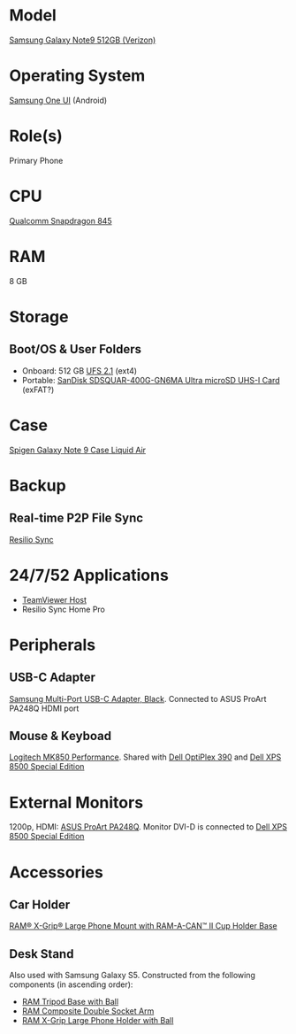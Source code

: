 # Model

[Samsung Galaxy Note9 512GB (Verizon)](https://www.samsung.com/us/business/products/mobile/phones/galaxy-note/galaxy-note9-512gb-verizon-sm-n960uzbfvzw/)

# Operating System

[Samsung One UI](https://www.samsung.com/us/apps/one-ui/) (Android)

# Role(s)

Primary Phone

# CPU

[Qualcomm Snapdragon 845](https://www.qualcomm.com/products/snapdragon-845-mobile-platform)

# RAM

8 GB

# Storage

## Boot/OS & User Folders

* Onboard: 512 GB [UFS 2.1](https://en.wikipedia.org/wiki/Samsung_Galaxy_Note_9#Specifications) (ext4)
* Portable: [SanDisk SDSQUAR-400G-GN6MA Ultra microSD UHS-I Card](https://www.sandisk.com/home/memory-cards/microsd-cards/ultra-microsd-400gb) (exFAT?)

# Case

[Spigen Galaxy Note 9 Case Liquid Air](https://www.spigen.com/products/galaxy-note-9-case-liquid-air)

# Backup

## Real-time P2P File Sync

[Resilio Sync](https://play.google.com/store/apps/details?id=com.resilio.sync)

# 24/7/52 Applications

* [TeamViewer Host](https://www.teamviewer.com/en-us/download/linux/)
* Resilio Sync Home Pro

# Peripherals

## USB-C Adapter

[Samsung Multi-Port USB-C Adapter, Black](https://www.samsung.com/us/mobile/mobile-accessories/phones/multi-port-usb-c-adapter--black-ee-p5000bbegww/). Connected to ASUS ProArt PA248Q HDMI port

## Mouse & Keyboad

[Logitech MK850 Performance](https://www.logitech.com/en-us/product/mk850-wireless-keyboard-mouse-combo). Shared with [Dell OptiPlex 390](https://github.com/jdrch/Hardware/blob/master/Dell%20OptiPlex%20390-1%20SFF.md#mouse--keyboard) and [Dell XPS 8500 Special Edition](https://github.com/jdrch/Hardware/blob/master/Dell%20XPS%208500%20Special%20Edition.md#mouse--keyboard)

# External Monitors

1200p, HDMI: [ASUS ProArt PA248Q](https://www.asus.com/us/Monitors/ProArt-PA248Q). Monitor DVI-D is connected to [Dell XPS 8500 Special Edition](https://github.com/jdrch/Hardware/blob/master/Dell%20XPS%208500%20Special%20Edition.md#external-monitors)

# Accessories

## Car Holder

[RAM® X-Grip® Large Phone Mount with RAM-A-CAN™ II Cup Holder Base](https://www.rammount.com/part/RAP-299-3-UN10U)

## Desk Stand 

Also used with Samsung Galaxy S5. Constructed from the following components (in ascending order):

* [RAM Tripod Base with Ball](https://www.rammount.com/part/RAM-B-205U)
* [RAM Composite Double Socket Arm](https://www.rammount.com/part/RAP-B-201U)
* [RAM X-Grip Large Phone Holder with Ball](https://www.rammount.com/part/RAM-HOL-UN10BU)
